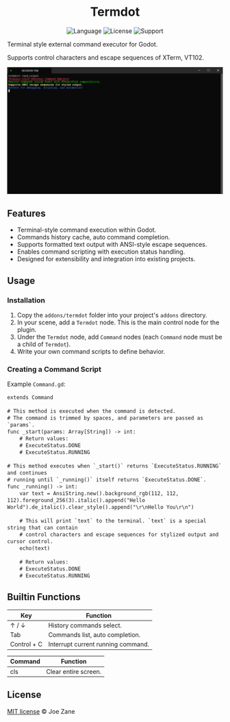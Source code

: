 <h1 align="center"> Termdot </h1>

<div align="center" >

![Language](https://img.shields.io/badge/Language-Rust-FFF7E9) ![License](https://img.shields.io/badge/License-MIT-B9E0FF) ![Support](https://img.shields.io/badge/Support-Windows-CD97F9)

</div>

Terminal style external command executor for Godot.

Supports control characters and escape sequences of XTerm, VT102.

![Termdot Image](src/resources/termdot.png)

## Features

- Terminal-style command execution within Godot.
- Commands history cache, auto command completion.
- Supports formatted text output with ANSI-style escape sequences.
- Enables command scripting with execution status handling.
- Designed for extensibility and integration into existing projects.

## Usage

### Installation

1. Copy the `addons/termdot` folder into your project's `addons` directory.
2. In your scene, add a `Termdot` node. This is the main control node for the plugin.
3. Under the `Termdot` node, add `Command` nodes (each `Command` node must be a child of `Termdot`).
4. Write your own command scripts to define behavior.

### Creating a Command Script

Example `Command.gd`:

```gdscript
extends Command

# This method is executed when the command is detected.
# The command is trimmed by spaces, and parameters are passed as `params`.
func _start(params: Array[String]) -> int:
    # Return values:
    # ExecuteStatus.DONE
    # ExecuteStatus.RUNNING

# This method executes when `_start()` returns `ExecuteStatus.RUNNING` and continues
# running until `_running()` itself returns `ExecuteStatus.DONE`.
func _running() -> int:
    var text = AnsiString.new().background_rgb(112, 112, 112).foreground_256(3).italic().append("Hello World").de_italic().clear_style().append("\r\nHello You\r\n")

    # This will print `text` to the terminal. `text` is a special string that can contain
    # control characters and escape sequences for stylized output and cursor control.
    echo(text)

    # Return values:
    # ExecuteStatus.DONE
    # ExecuteStatus.RUNNING
```

## Builtin Functions

| Key         | Function                           |
| ----------- | ---------------------------------- |
| ↑ / ↓       | History commands select.           |
| Tab         | Commands list, auto completion.    |
| Control + C | Interrupt current running command. |

| Command | Function             |
| ------- | -------------------- |
| cls     | Clear entire screen. |

## License

[MIT license](LICENSE) © Joe Zane
